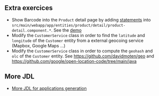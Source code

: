 ## Extra exercices
* Show Barcode into the `Product` detail page by adding [statements](https://www.npmjs.com/package/angular-barcode) into `src/main/webapp/app/entities/product/detail/product-detail.component.*`. See the [demo](https://isonet.github.io/angular-barcode/)
* Modify the `CustomerService` class in order to find the `latitude` and `longitude` of the `Customer` entity from a external geocoing service (Mapbox, Google Maps ...) 
*  Modify the `CustomerService` class in order to compute the `geohash` and `olc` of the `Customer` entity. See https://github.com/davidmoten/geo and https://github.com/google/open-location-code/tree/main/java

## More JDL
* [More JDL for applications generation](https://github.com/jhipster/jdl-samples)
